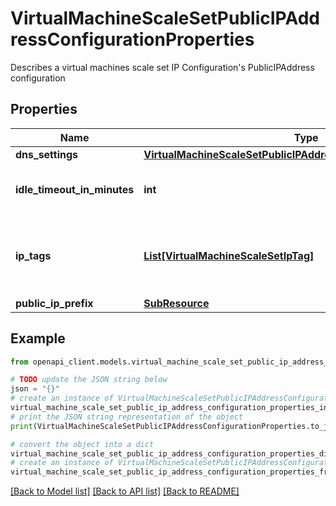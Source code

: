 # VirtualMachineScaleSetPublicIPAddressConfigurationProperties

Describes a virtual machines scale set IP Configuration's PublicIPAddress configuration

## Properties

Name | Type | Description | Notes
------------ | ------------- | ------------- | -------------
**dns_settings** | [**VirtualMachineScaleSetPublicIPAddressConfigurationDnsSettings**](VirtualMachineScaleSetPublicIPAddressConfigurationDnsSettings.md) |  | [optional] 
**idle_timeout_in_minutes** | **int** | The idle timeout of the public IP address. | [optional] 
**ip_tags** | [**List[VirtualMachineScaleSetIpTag]**](VirtualMachineScaleSetIpTag.md) | The list of IP tags associated with the public IP address. | [optional] 
**public_ip_prefix** | [**SubResource**](SubResource.md) |  | [optional] 

## Example

```python
from openapi_client.models.virtual_machine_scale_set_public_ip_address_configuration_properties import VirtualMachineScaleSetPublicIPAddressConfigurationProperties

# TODO update the JSON string below
json = "{}"
# create an instance of VirtualMachineScaleSetPublicIPAddressConfigurationProperties from a JSON string
virtual_machine_scale_set_public_ip_address_configuration_properties_instance = VirtualMachineScaleSetPublicIPAddressConfigurationProperties.from_json(json)
# print the JSON string representation of the object
print(VirtualMachineScaleSetPublicIPAddressConfigurationProperties.to_json())

# convert the object into a dict
virtual_machine_scale_set_public_ip_address_configuration_properties_dict = virtual_machine_scale_set_public_ip_address_configuration_properties_instance.to_dict()
# create an instance of VirtualMachineScaleSetPublicIPAddressConfigurationProperties from a dict
virtual_machine_scale_set_public_ip_address_configuration_properties_from_dict = VirtualMachineScaleSetPublicIPAddressConfigurationProperties.from_dict(virtual_machine_scale_set_public_ip_address_configuration_properties_dict)
```
[[Back to Model list]](../README.md#documentation-for-models) [[Back to API list]](../README.md#documentation-for-api-endpoints) [[Back to README]](../README.md)


